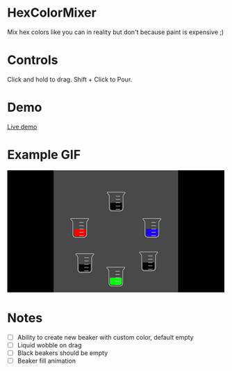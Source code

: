 # HexColorMixer

Mix hex colors like you can in reality but don't because paint is expensive ;)

# Controls

Click and hold to drag. Shift + Click to Pour. 

# Demo

[Live demo](https://regularmemory.blog/HexColorMix/)

# Example GIF

[![](./example.gif)](https://regularmemory.blog/HexColorMix/)

# Notes

- [ ] Ability to create new beaker with custom color, default empty
- [ ] Liquid wobble on drag
- [ ] Black beakers should be empty
- [ ] Beaker fill animation
